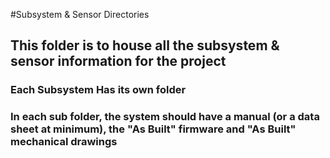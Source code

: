 #Subsystem & Sensor Directories

## This folder is to house all the subsystem & sensor information for the project

### Each Subsystem Has its own folder

### In each sub folder, the system should have a manual (or a data sheet at minimum), the "As Built" firmware and "As Built" mechanical drawings
